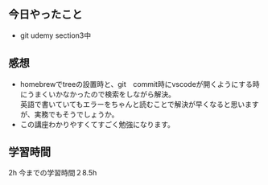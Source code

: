 ## 今日やったこと
- git udemy section3中

## 感想
- homebrewでtreeの設置時と、git　commit時にvscodeが開くようにする時にうまくいかなかったので検索をしながら解決。  
英語で書いていてもエラーをちゃんと読むことで解決が早くなると思いますが、実務でもそうでしょうか。  
- この講座わかりやすくてすごく勉強になります。

## 学習時間
2h
今までの学習時間２8.5h
